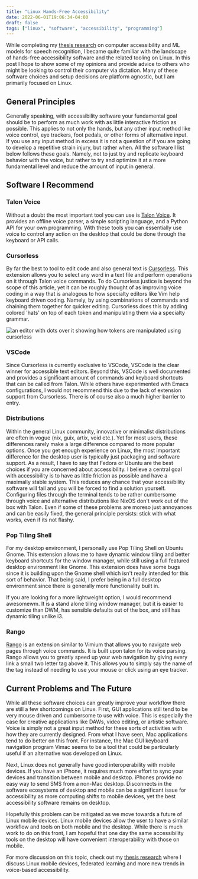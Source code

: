 ```yaml
---
title: "Linux Hands-Free Accessibility"
date: 2022-06-01T19:06:34-04:00
draft: false
tags: ["linux", "software", "accessibility", "programming"]
---
```


While completing my [thesis research](https://github.com/c-loftus/princeton-Thesis) on computer accessibility and ML models for speech recognition, I became quite familiar with the landscape of hands-free accessibility software and the related tooling on Linux. In this post I hope to show some of my opinions and provide advice to others who might be looking to control their computer via dictation. Many of these software choices and setup decisions are platform agnostic, but I am primarily focused on Linux.

## General Principles

Generally speaking, with accessibility software your fundamental goal should be to perform as much work with as little interactive friction as possible. This applies to not only the hands, but any other input method like voice control, eye trackers, foot pedals, or other forms of alternative input. If you use any input method in excess it is not a question of if you are going to develop a repetitive strain injury, but rather when. All the software I list below follows these goals. Namely, not to just try and replicate keyboard behavior with the voice, but rather to try and optimize it at a more fundamental level and reduce the amount of input in general.

## Software I Recommend

### Talon Voice

Without a doubt the most important tool you can use is [Talon Voice](https://talonvoice.com/). It provides an offline voice parser, a simple scripting language, and a Python API for your own programming. With these tools you can essentially use voice to control any action on the desktop that could be done through the keyboard or API calls.

### Cursorless

By far the best to tool to edit code and also general text is [Cursorless](https://github.com/cursorless-dev/cursorless). This extension allows you to select any word in a text file and perform operations on it through Talon voice commands. To do Cursorless justice is beyond the scope of this article, yet it can be roughly thought of as improving voice coding in a way that is analogous to how specialty editors like Vim help keyboard driven coding. Namely, by using combinations of commands and chaining them together for quicker editing. Cursorless does this by adding colored 'hats' on top of each token and manipulating them via a specialty grammar.

![an editor with dots over it showing how tokens are manipulated using cursorless](https://www.cursorless.org/docs/assets/images/tryWrapFine-9655118ff42de230357781ce5691079c.gif)

### VSCode

Since Cursorless is currently exclusive to VSCode, VSCode is the clear winner for accessible text editors. Beyond this, VSCode is well documented and provides a significant amount of commands and keyboard shortcuts that can be called from Talon. While others have experimented with Emacs configurations, I would not recommend this due to the lack of extension support from Cursorless. There is of course also a much higher barrier to entry.

### Distributions

Within the general Linux community, innovative or minimalist distributions are often in vogue (nix, guix, artix, void etc.). Yet for most users, these differences rarely make a large difference compared to more popular options. Once you get enough experience on Linux, the most important difference for the desktop user is typically just packaging and software support. As a result, I have to say that Fedora or Ubuntu are the best choices if you are concerned about accessibility. I believe a central goal with accessibility is to have as little friction as possible and have a maximally stable system. This reduces any chance that your accessibility software will fail and you will be forced to find a solution yourself. Configuring files through the terminal tends to be rather cumbersome through voice and alternative distributions like NixOS don't work out of the box with Talon. Even if some of these problems are moreso just annoyances and can be easily fixed, the general principle persists: stick with what works, even if its not flashy.

<!-- ### Window Managers
Contrary to the popular belief of beginners on Linux, your distribution does not determine your window manager.  Once again, I think that stability is important when choosing your window manager. However at the same time, I believe that it is extremely important to choose a window manager or a desktop environment that can be easily controlled through keyboard commands. This makes it much easier to create custom behavior through talon   scripts.

#### DWM and other Tilings Window Managers
 While many do not like how light weight it is, DWM has a lot of great benefits. It is extremely easy to rebind keys and essentially every action in the window manager can be controlled through a keyboard combination. Additionally, considering the fact windows tile dynamically, it is much easier to resize windows then it would be on a stacking window manager. Obviously though there are a few major downsides to DWM. Considering the customization has to be done through the source code, it can easily disrupt the stability of a system. Additionally you also have to bind external keyboard shortcuts in a program like sxhkd.  Overall, while I would not recommend DWM  I think it is important to remark of it, since I believe that it has some notable benefits.

  Generally speaking, i3  And other tiling window mangers  have many of the same benefits and downsides.  They can automate window resizing and in doing so streamline your workflow. However, the time spent customizing may prove to be a hassle. -->

### Pop Tiling Shell

For my desktop environment, I personally use Pop Tiling Shell on Ubuntu Gnome. This extension allows me to have dynamic window tiling and better keyboard shortcuts for the window manager, while still using a full featured desktop environment like Gnome. This extension does have some bugs since it is building upon the Gnome shell which isn't really intended for this sort of behavior. That being said, I prefer being in a full desktop environment since there is generally more functionality built in.

If you are looking for a more lightweight option, I would recommend awesomewm. It is a stand alone tiling window manager, but it is easier to customize than DWM, has sensible defaults out of the box, and still has dynamic tiling unlike i3.

### Rango

[Rango](https://github.com/david-tejada/rango) is an extension similar to Vimium that allows you to navigate web pages through voice commands. It is built upon talon for its voice parsing. Rango allows you to greatly speed up your web navigation by giving every link a small two letter tag above it. This allows you to simply say the name of the tag instead of needing to use your mouse or click using an eye tracker.

## Current Problems and The Future

While all these software choices can greatly improve your workflow there are still a few shortcomings on Linux. First, GUI applications still tend to be very mouse driven and cumbersome to use with voice. This is especially the case for creative applications like DAWs, video editing, or artistic software. Voice is simply not a great input method for these sorts of activities with how they are currently designed. From what I have seen, Mac applications tend to do better on this front. For instance, the Mac GUI keyboard navigation program Vimac seems to be a tool that could be particularly useful if an alternative was developed on Linux.

Next, Linux does not generally have good interoperability with mobile devices. If you have an iPhone, it requires much more effort to sync your devices and transition between mobile and desktop. iPhones provide no easy way to send SMS from a non-Mac desktop. Disconnects in the software ecosystems of desktop and mobile can be a significant issue for accessibility as more computing shifts to mobile devices, yet the best accessibility software remains on desktop.

Hopefully this problem can be mitigated as we move towards a future of Linux mobile devices. Linux mobile devices allow the user to have a similar workflow and tools on both mobile and the desktop. While there is much work to do on this front, I am hopeful that one day the same accessibility tools on the desktop will have convenient interoperability with those on mobile.

For more discussion on this topic, check out my [thesis research](https://github.com/c-loftus/princeton-Thesis) where I discuss Linux mobile devices, federated learning and more new trends in voice-based accessibility.
